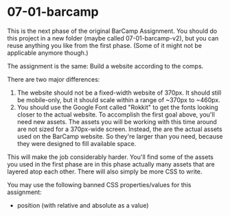 # 07-01-barcamp

This is the next phase of the original BarCamp Assignment. You should do this project in a new folder (maybe called 07-01-barcamp-v2), but you can reuse anything you like from the first phase. (Some of it might not be applicable anymore though.)

The assignment is the same: Build a website according to the comps.

There are two major differences:

1. The website should not be a fixed-width website of 370px. It should still be mobile-only, but it should scale within a range of ~370px to ~460px.
2. You should use the Google Font called "Rokkit" to get the fonts looking closer to the actual website.
To accomplish the first goal above, you'll need new assets. The assets you will be working with this time around are not sized for a 370px-wide screen. Instead, the are the actual assets used on the BarCamp website. So they're larger than you need, because they were designed to fill available space.

This will make the job considerably harder. You'll find some of the assets you used in the first phase are in this phase actually many assets that are layered atop each other. There will also simply be more CSS to write.

You may use the following banned CSS properties/values for this assignment:

* position (with relative and absolute as a value)
